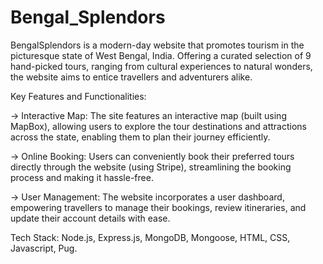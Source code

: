 # Bengal_Splendors

BengalSplendors is a modern-day website that promotes tourism in the picturesque state of West Bengal, India. Offering a curated selection of 9 hand-picked tours, ranging from cultural experiences to natural wonders, the website aims to entice travellers and adventurers alike.

Key Features and Functionalities:

-> Interactive Map: The site features an interactive map (built using MapBox), allowing users to explore the tour destinations and attractions across the state, enabling them to plan their journey efficiently.

-> Online Booking: Users can conveniently book their preferred tours directly through the website (using Stripe), streamlining the booking process and making it hassle-free.

-> User Management: The website incorporates a user dashboard, empowering travellers to manage their bookings, review itineraries, and update their account details with ease.

Tech Stack: Node.js, Express.js, MongoDB, Mongoose, HTML, CSS, Javascript, Pug.
